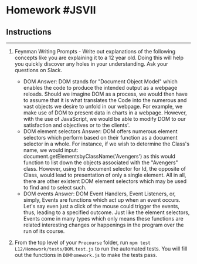 # Homework #JSVII

## Instructions
---
1. Feynman Writing Prompts - Write out explanations of the following concepts like you are explaining it to a 12 year old.  Doing this will help you quickly discover any holes in your understanding.  Ask your questions on Slack.

	* DOM
		Answer: DOM stands for "Document Object Model" which enables the code to produce the intended output as a webpage reloads. Should we imagine DOM as a process, we would then have to assume that it is what translates the Code into the numerous and vast objects we desire to unfold in our webpage. For example, we make use of DOM to present data in charts in a webpage. However, with the use of JavaScript, we would be able to modify DOM to our satisfaction and objectives or to the clients'.
	* DOM element selectors
		Answer: DOM offers numerous element selectors which perform based on their function as a document selector in a whole. For instance, if we wish to determine the Class's name, we would input:
			document.getElementsbyClassName('Avengers')
		as this would function to list down the objects associated with the "Avengers" class. However, using the document selector for Id, the opposite of Class, would lead to presentation of only a single element. All in all, there are other existent DOM element selectors which may be used to find and to select such.
	* DOM events
		Answer: DOM Event Handlers, Event Listeners, or, simply, Events are functions which act up when an event occurs. Let's say even just a click of the mouse could trigger the events, thus, leading to a specified outcome. Just like the element selectors, Events come in many types which only means these functions are related interesting changes or happenings in the program over the run of its course.
2. From the top level of your `Precourse` folder, run `npm test L12/Homework/tests/DOM.test.js` to run the automated tests. You will fill out the functions in `DOMhomework.js` to make the tests pass.
